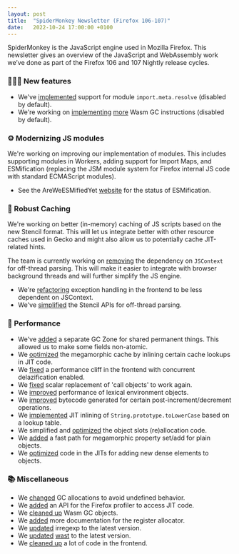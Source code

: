 ```yaml
---
layout: post
title:  "SpiderMonkey Newsletter (Firefox 106-107)"
date:   2022-10-24 17:00:00 +0100
---
```

SpiderMonkey is the JavaScript engine used in Mozilla Firefox. This newsletter gives an overview of the JavaScript and WebAssembly work we’ve done as part of the Firefox 106 and 107 Nightly release cycles.


### 👷🏽‍♀️ New features
* We've [implemented](https://bugzilla.mozilla.org/show_bug.cgi?id=1775424) support for module `import.meta.resolve` (disabled by default).
* We're working on [implementing](https://bugzilla.mozilla.org/show_bug.cgi?id=1774840) [more](https://bugzilla.mozilla.org/show_bug.cgi?id=1784156) Wasm GC instructions (disabled by default).


### ⚙️ Modernizing JS modules
We're working on improving our implementation of modules. This includes supporting modules in Workers, adding support for Import Maps, and ESMification (replacing the JSM module system for Firefox internal JS code with standard ECMAScript modules).

* See the AreWeESMifiedYet [website](https://spidermonkey.dev/areweesmifiedyet/) for the status of ESMification.


### 💾 Robust Caching
We're working on better (in-memory) caching of JS scripts based on the new Stencil format. This will let us integrate better with other resource caches used in Gecko and might also allow us to potentially cache JIT-related hints.

The team is currently working on [removing](https://bugzilla.mozilla.org/show_bug.cgi?id=1759123) the dependency on `JSContext` for off-thread parsing. This will make it easier to integrate with browser background threads and will further simplify the JS engine.

* We're [refactoring](https://bugzilla.mozilla.org/show_bug.cgi?id=1786494) exception handling in the frontend to be less dependent on JSContext.
* We've [simplified](https://bugzilla.mozilla.org/show_bug.cgi?id=1788977) the Stencil APIs for off-thread parsing.


### 🚀 Performance
* We've [added](https://bugzilla.mozilla.org/show_bug.cgi?id=1786506) a separate GC Zone for shared permanent things. This allowed us to make some fields non-atomic.
* We [optimized](https://bugzilla.mozilla.org/show_bug.cgi?id=1789457) the megamorphic cache by inlining certain cache lookups in JIT code.
* We [fixed](https://bugzilla.mozilla.org/show_bug.cgi?id=1779940) a performance cliff in the frontend with concurrent delazification enabled.
* We [fixed](https://bugzilla.mozilla.org/show_bug.cgi?id=1786844) scalar replacement of 'call objects' to work again.
* We [improved](https://bugzilla.mozilla.org/show_bug.cgi?id=1341937) performance of lexical environment objects.
* We [improved](https://bugzilla.mozilla.org/show_bug.cgi?id=1788039) bytecode generated for certain post-increment/decrement operations.
* We [implemented](https://bugzilla.mozilla.org/show_bug.cgi?id=1564347) JIT inlining of `String.prototype.toLowerCase` based on a lookup table.
* We simplified and [optimized](https://bugzilla.mozilla.org/show_bug.cgi?id=1790012) the object slots (re)allocation code.
* We [added](https://bugzilla.mozilla.org/show_bug.cgi?id=1790791) a fast path for megamorphic property set/add for plain objects.
* We [optimized](https://bugzilla.mozilla.org/show_bug.cgi?id=1791162) code in the JITs for adding new dense elements to objects.


### 📚 Miscellaneous
* We [changed](https://bugzilla.mozilla.org/show_bug.cgi?id=1746699) GC allocations to avoid undefined behavior.
* We [added](https://bugzilla.mozilla.org/show_bug.cgi?id=1788779) an API for the Firefox profiler to access JIT code.
* We [cleaned up](https://bugzilla.mozilla.org/show_bug.cgi?id=1785776) Wasm GC objects.
* We [added](https://bugzilla.mozilla.org/show_bug.cgi?id=1778945) more documentation for the register allocator.
* We [updated](https://bugzilla.mozilla.org/show_bug.cgi?id=1783555) irregexp to the latest version.
* We [updated](https://bugzilla.mozilla.org/show_bug.cgi?id=1787554) [wast](https://crates.io/crates/wast) to the latest version. 
* We [cleaned up](https://bugzilla.mozilla.org/show_bug.cgi?id=1789243) a lot of code in the frontend.
